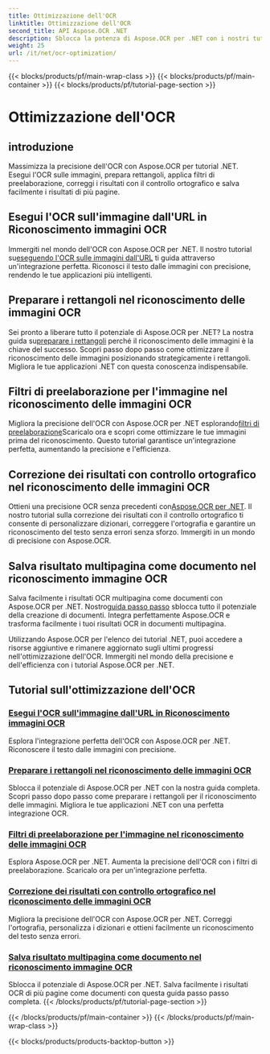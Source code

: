 ```yaml
---
title: Ottimizzazione dell'OCR
linktitle: Ottimizzazione dell'OCR
second_title: API Aspose.OCR .NET
description: Sblocca la potenza di Aspose.OCR per .NET con i nostri tutorial completi. Che tu sia uno sviluppatore esperto o un principiante, queste guide miglioreranno il tuo gioco OCR.
weight: 25
url: /it/net/ocr-optimization/
---
```


{{< blocks/products/pf/main-wrap-class >}}
{{< blocks/products/pf/main-container >}}
{{< blocks/products/pf/tutorial-page-section >}}

# Ottimizzazione dell'OCR

## introduzione

Massimizza la precisione dell'OCR con Aspose.OCR per tutorial .NET. Esegui l'OCR sulle immagini, prepara rettangoli, applica filtri di preelaborazione, correggi i risultati con il controllo ortografico e salva facilmente i risultati di più pagine.


## Esegui l'OCR sull'immagine dall'URL in Riconoscimento immagini OCR

 Immergiti nel mondo dell'OCR con Aspose.OCR per .NET. Il nostro tutorial su[eseguendo l'OCR sulle immagini dall'URL](./perform-ocr-on-image-from-url/) ti guida attraverso un'integrazione perfetta. Riconosci il testo dalle immagini con precisione, rendendo le tue applicazioni più intelligenti.

## Preparare i rettangoli nel riconoscimento delle immagini OCR

 Sei pronto a liberare tutto il potenziale di Aspose.OCR per .NET? La nostra guida su[preparare i rettangoli](./prepare-rectangles/) perché il riconoscimento delle immagini è la chiave del successo. Scopri passo dopo passo come ottimizzare il riconoscimento delle immagini posizionando strategicamente i rettangoli. Migliora le tue applicazioni .NET con questa conoscenza indispensabile.

## Filtri di preelaborazione per l'immagine nel riconoscimento delle immagini OCR

 Migliora la precisione dell'OCR con Aspose.OCR per .NET esplorando[filtri di preelaborazione](./preprocessing-filters-for-image/)Scaricalo ora e scopri come ottimizzare le tue immagini prima del riconoscimento. Questo tutorial garantisce un'integrazione perfetta, aumentando la precisione e l'efficienza.

## Correzione dei risultati con controllo ortografico nel riconoscimento delle immagini OCR

 Ottieni una precisione OCR senza precedenti con[Aspose.OCR per .NET](./result-correction-with-spell-checking/). Il nostro tutorial sulla correzione dei risultati con il controllo ortografico ti consente di personalizzare dizionari, correggere l'ortografia e garantire un riconoscimento del testo senza errori senza sforzo. Immergiti in un mondo di precisione con Aspose.OCR.

## Salva risultato multipagina come documento nel riconoscimento immagine OCR

 Salva facilmente i risultati OCR multipagina come documenti con Aspose.OCR per .NET. Nostro[guida passo passo](./save-multipage-result-as-document/) sblocca tutto il potenziale della creazione di documenti. Integra perfettamente Aspose.OCR e trasforma facilmente i tuoi risultati OCR in documenti multipagina.

Utilizzando Aspose.OCR per l'elenco dei tutorial .NET, puoi accedere a risorse aggiuntive e rimanere aggiornato sugli ultimi progressi nell'ottimizzazione dell'OCR. Immergiti nel mondo della precisione e dell'efficienza con i tutorial Aspose.OCR per .NET.
## Tutorial sull'ottimizzazione dell'OCR
### [Esegui l'OCR sull'immagine dall'URL in Riconoscimento immagini OCR](./perform-ocr-on-image-from-url/)
Esplora l'integrazione perfetta dell'OCR con Aspose.OCR per .NET. Riconoscere il testo dalle immagini con precisione.
### [Preparare i rettangoli nel riconoscimento delle immagini OCR](./prepare-rectangles/)
Sblocca il potenziale di Aspose.OCR per .NET con la nostra guida completa. Scopri passo dopo passo come preparare i rettangoli per il riconoscimento delle immagini. Migliora le tue applicazioni .NET con una perfetta integrazione OCR.
### [Filtri di preelaborazione per l'immagine nel riconoscimento delle immagini OCR](./preprocessing-filters-for-image/)
Esplora Aspose.OCR per .NET. Aumenta la precisione dell'OCR con i filtri di preelaborazione. Scaricalo ora per un'integrazione perfetta.
### [Correzione dei risultati con controllo ortografico nel riconoscimento delle immagini OCR](./result-correction-with-spell-checking/)
Migliora la precisione dell'OCR con Aspose.OCR per .NET. Correggi l'ortografia, personalizza i dizionari e ottieni facilmente un riconoscimento del testo senza errori.
### [Salva risultato multipagina come documento nel riconoscimento immagine OCR](./save-multipage-result-as-document/)
Sblocca il potenziale di Aspose.OCR per .NET. Salva facilmente i risultati OCR di più pagine come documenti con questa guida passo passo completa.
{{< /blocks/products/pf/tutorial-page-section >}}

{{< /blocks/products/pf/main-container >}}
{{< /blocks/products/pf/main-wrap-class >}}

{{< blocks/products/products-backtop-button >}}
